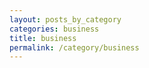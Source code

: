 ```yaml
---
layout: posts_by_category
categories: business
title: business
permalink: /category/business
---
```

